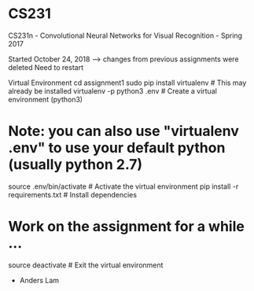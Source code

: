 # CS231
CS231n - Convolutional Neural Networks for Visual Recognition - Spring 2017

Started October 24, 2018 --> changes from previous assignments were deleted
Need to restart

Virtual Environment
cd assignment1
sudo pip install virtualenv      # This may already be installed
virtualenv -p python3 .env       # Create a virtual environment (python3)
# Note: you can also use "virtualenv .env" to use your default python (usually python 2.7)
source .env/bin/activate         # Activate the virtual environment
pip install -r requirements.txt  # Install dependencies
# Work on the assignment for a while ...
source deactivate                       # Exit the virtual environment

- Anders Lam
